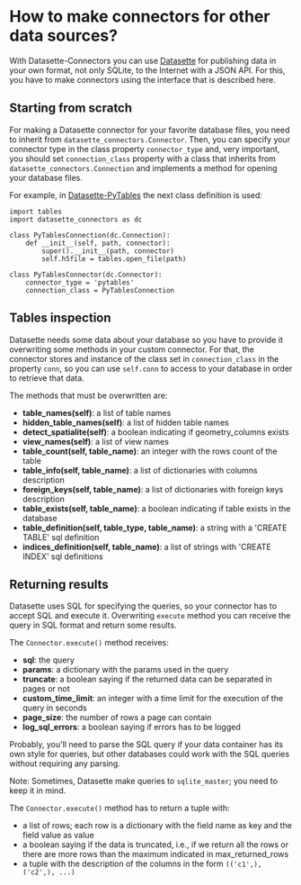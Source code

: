 # How to make connectors for other data sources?

With Datasette-Connectors you can use [Datasette](https://github.com/simonw/datasette) for publishing data in your own format, not only SQLite, to the Internet with a JSON API. For this, you have to make connectors using the interface that is described here.

## Starting from scratch

For making a Datasette connector for your favorite database files, you need to inherit from `datasette_connectors.Connector`. Then, you can specify your connector type in the class property `connector_type` and, very important, you should set `connection_class` property with a class that inherits from `datasette_connectors.Connection` and implements a method for opening your database files.

For example, in [Datasette-PyTables](https://github.com/PyTables/datasette-pytables) the next class definition is used:

    import tables
    import datasette_connectors as dc

    class PyTablesConnection(dc.Connection):
        def __init__(self, path, connector):
            super().__init__(path, connector)
            self.h5file = tables.open_file(path)

    class PyTablesConnector(dc.Connector):
        connector_type = 'pytables'
        connection_class = PyTablesConnection

## Tables inspection

Datasette needs some data about your database so you have to provide it overwriting some methods in your custom connector. For that, the connector stores and instance of the class set in `connection_class` in the property `conn`, so you can use `self.conn` to access to your database in order to retrieve that data.

The methods that must be overwritten are:

* **table_names(self)**: a list of table names
* **hidden_table_names(self)**: a list of hidden table names
* **detect_spatialite(self)**: a boolean indicating if geometry_columns exists
* **view_names(self)**: a list of view names
* **table_count(self, table_name)**: an integer with the rows count of the table
* **table_info(self, table_name)**: a list of dictionaries with columns description
* **foreign_keys(self, table_name)**: a list of dictionaries with foreign keys description
* **table_exists(self, table_name)**: a boolean indicating if table exists in the database
* **table_definition(self, table_type, table_name)**: a string with a 'CREATE TABLE' sql definition
* **indices_definition(self, table_name)**: a list of strings with 'CREATE INDEX' sql definitions

## Returning results

Datasette uses SQL for specifying the queries, so your connector has to accept SQL and execute it. Overwriting `execute` method you can receive the query in SQL format and return some results.

The `Connector.execute()` method receives:

* **sql**: the query
* **params**: a dictionary with the params used in the query
* **truncate**: a boolean saying if the returned data can be separated in pages or not
* **custom_time_limit**: an integer with a time limit for the execution of the query in seconds
* **page_size**: the number of rows a page can contain
* **log_sql_errors**: a boolean saying if errors has to be logged

Probably, you'll need to parse the SQL query if your data container has its own style for queries, but other databases could work with the SQL queries without requiring any parsing.

Note: Sometimes, Datasette make queries to `sqlite_master`; you need to keep it in mind.

The `Connector.execute()` method has to return a tuple with:

* a list of rows; each row is a dictionary with the field name as key and the field value as value
* a boolean saying if the data is truncated, i.e., if we return all the rows or there are more rows than the maximum indicated in max_returned_rows
* a tuple with the description of the columns in the form `(('c1',), ('c2',), ...)`
